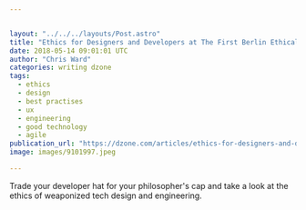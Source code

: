 ```yaml
---


layout: "../../../layouts/Post.astro"
title: "Ethics for Designers and Developers at The First Berlin Ethical Tech Meetup"
date: 2018-05-14 09:01:01 UTC
author: "Chris Ward"
categories: writing dzone
tags:
  - ethics
  - design
  - best practises
  - ux
  - engineering
  - good technology
  - agile
publication_url: "https://dzone.com/articles/ethics-for-designers-and-developers-at-the-first-b"
image: images/9101997.jpeg

---
```

Trade your developer hat for your philosopher's cap and take a look at the ethics of weaponized tech design and engineering.

